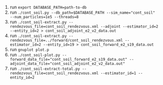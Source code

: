 1. run `export DATABASE_PATH=path-to-db`
2. run `./cont_soil.py --db_path=$DATABASE_PATH --sim_name="cont_soil" --num_particles=1e5 --threads=8`
3. run `./cont_soil-extract.py --rendezvous_file=cont_soil_rendezvous.xml --adjoint --estimator_id=2 --entity_id=2 > cont_soil_adjoint_e2_v2_data.out`
4. run `./cont_soil-extract.py --rendezvous_file=../forward/cont_soil_rendezvous.xml --estimator_id=2 --entity_id=19 > cont_soil_forward_e2_s19_data.out`
4. run `gnuplot plot.p`
5. run `./cont_soil-plot.py --forward_data_file="cont_soil_forward_e2_s19_data.out" --adjoint_data_file="cont_soil_adjoint_e2_v2_data.out"`
6. run `./cont_soil-extract-total.py --rendezvous_file=cont_soil_rendezvous.xml --estimator_id=1 --entity_id=2`
